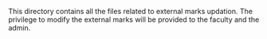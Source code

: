 This directory contains all the files related to external marks updation. The privilege to modify the external marks will be provided to the faculty and the admin.
